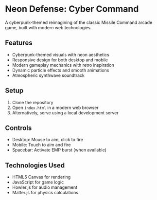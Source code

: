 # Neon Defense: Cyber Command

A cyberpunk-themed reimagining of the classic Missile Command arcade game, built with modern web technologies.

## Features

- Cyberpunk-themed visuals with neon aesthetics
- Responsive design for both desktop and mobile
- Modern gameplay mechanics with retro inspiration
- Dynamic particle effects and smooth animations
- Atmospheric synthwave soundtrack

## Setup

1. Clone the repository
2. Open `index.html` in a modern web browser
3. Alternatively, serve using a local development server

## Controls

- Desktop: Mouse to aim, click to fire
- Mobile: Touch to aim and fire
- Spacebar: Activate EMP burst (when available)

## Technologies Used

- HTML5 Canvas for rendering
- JavaScript for game logic
- Howler.js for audio management
- Matter.js for physics calculations
